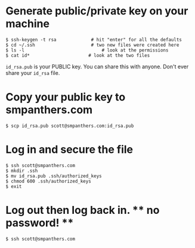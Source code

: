 # Generate public/private key on your machine

    $ ssh-keygen -t rsa             # hit "enter" for all the defaults
    $ cd ~/.ssh                     # two new files were created here
    $ ls -l                             # look at the permissions
    $ cat id*                      # look at the two files

`id_rsa.pub` is your PUBLIC key. You can share this with anyone. Don't ever share your `id_rsa` file.

# Copy your public key to smpanthers.com

    $ scp id_rsa.pub scott@smpanthers.com:id_rsa.pub

# Log in and secure the file

    $ ssh scott@smpanthers.com
    $ mkdir .ssh
    $ mv id_rsa.pub .ssh/authorized_keys
    $ chmod 600 .ssh/authorized_keys
    $ exit
        
# Log out then log back in. ** no password! **

    $ ssh scott@smpanthers.com
    


